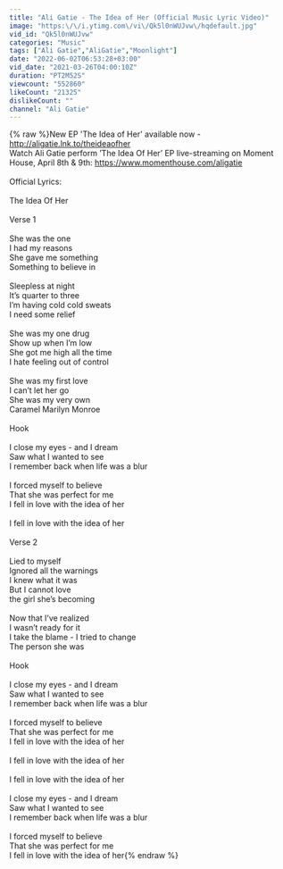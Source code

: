 ```yaml
---
title: "Ali Gatie - The Idea of Her (Official Music Lyric Video)"
image: "https:\/\/i.ytimg.com\/vi\/Qk5l0nWUJvw\/hqdefault.jpg"
vid_id: "Qk5l0nWUJvw"
categories: "Music"
tags: ["Ali Gatie","AliGatie","Moonlight"]
date: "2022-06-02T06:53:28+03:00"
vid_date: "2021-03-26T04:00:10Z"
duration: "PT2M52S"
viewcount: "552860"
likeCount: "21325"
dislikeCount: ""
channel: "Ali Gatie"
---
```

{% raw %}New EP 'The Idea of Her' available now - <a rel="nofollow" target="blank" href="http://aligatie.lnk.to/theideaofher">http://aligatie.lnk.to/theideaofher</a><br />Watch Ali Gatie perform ’The Idea Of Her’ EP live-streaming on Moment House, April 8th &amp; 9th: <a rel="nofollow" target="blank" href="https://www.momenthouse.com/aligatie">https://www.momenthouse.com/aligatie</a><br /><br />Official Lyrics:<br /><br />The Idea Of Her<br /><br />Verse 1<br /><br />She was the one <br />I had my reasons <br />She gave me something <br />Something to believe in  <br /><br />Sleepless at night<br />It’s quarter to three<br />I’m having cold cold sweats <br />I need some relief <br /><br />She was my one drug <br />Show up when I’m low <br />She got me high all the time <br />I hate feeling out of control <br /><br />She was my first love <br />I can’t let her go <br />She was my very own<br />Caramel Marilyn Monroe <br /><br />Hook<br /><br />I close my eyes - and I dream <br />Saw what I wanted to see<br />I remember back when life was a blur<br /><br />I forced myself to believe <br />That she was perfect for me <br />I fell in love with the idea of her <br /><br />I fell in love with the idea of her <br /><br />Verse 2 <br /><br />Lied to myself <br />Ignored all the warnings<br />I knew what it was <br />But I cannot love <br />the girl she’s becoming <br /><br />Now that I’ve realized <br />I wasn’t ready for it <br />I take the blame - I tried to change <br />The person she was <br /><br />Hook<br /><br />I close my eyes - and I dream <br />Saw what I wanted to see<br />I remember back when life was a blur<br /><br />I forced myself to believe <br />That she was perfect for me <br />I fell in love with the idea of her <br /><br />I fell in love with the idea of her <br /><br />I fell in love with the idea of her <br /><br />I close my eyes - and I dream <br />Saw what I wanted to see  <br />I remember back when life was a blur<br /><br />I forced myself to believe <br />That she was perfect for me <br />I fell in love with the idea of her{% endraw %}
